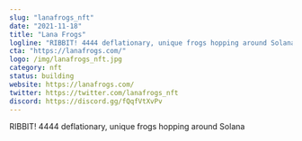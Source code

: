 ```yaml
---
slug: "lanafrogs_nft"
date: "2021-11-18"
title: "Lana Frogs"
logline: "RIBBIT! 4444 deflationary, unique frogs hopping around Solana"
cta: "https://lanafrogs.com/"
logo: /img/lanafrogs_nft.jpg
category: nft
status: building
website: https://lanafrogs.com/
twitter: https://twitter.com/lanafrogs_nft
discord: https://discord.gg/fQqfVtXvPv
---
```


RIBBIT! 4444 deflationary, unique frogs hopping around Solana
